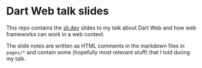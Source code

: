 # Dart Web talk slides

This repo contains the [sli.dev](https://sli.dev) slides to my talk about Dart Web and how web frameworks can work in a web context.  

The slide notes are written as HTML comments in the markdown files in `pages/*` and contain some (hopefully most relevant stuff) that I told during my talk.